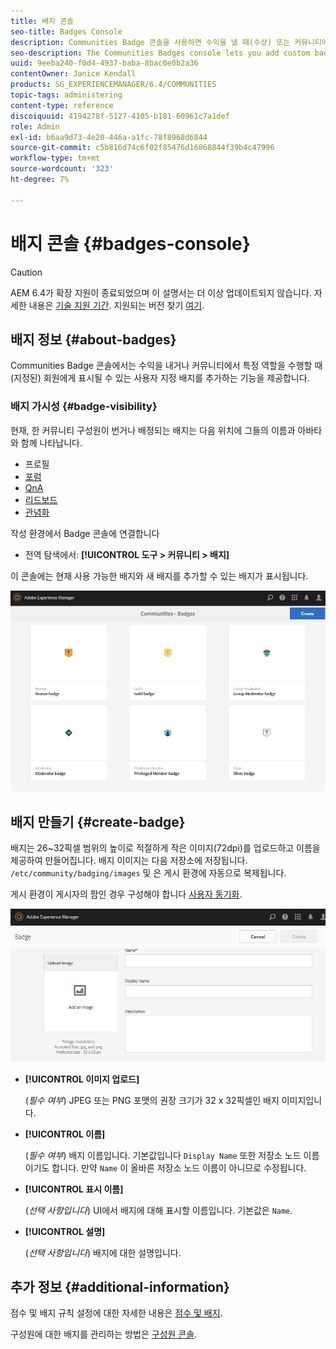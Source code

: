 ```yaml
---
title: 배지 콘솔
seo-title: Badges Console
description: Communities Badge 콘솔을 사용하면 수익을 낼 때(수상) 또는 커뮤니티에서 특정 역할을 수행할 때(지정된) 회원에게 표시될 수 있는 사용자 지정 배지를 추가할 수 있습니다
seo-description: The Communities Badges console lets you add custom badges that can be displayed for members when earned (awarded) or when they take on a specific role in the community (assigned)
uuid: 9eeba240-f0d4-4937-baba-8bac0e0b2a36
contentOwner: Janice Kendall
products: SG_EXPERIENCEMANAGER/6.4/COMMUNITIES
topic-tags: administering
content-type: reference
discoiquuid: 4194278f-5127-4105-b181-60961c7a1def
role: Admin
exl-id: b6aa9d73-4e20-446a-a1fc-78f8968d6844
source-git-commit: c5b816d74c6f02f85476d16868844f39b4c47996
workflow-type: tm+mt
source-wordcount: '323'
ht-degree: 7%

---
```


# 배지 콘솔 {#badges-console}

>[!CAUTION]
>
>AEM 6.4가 확장 지원이 종료되었으며 이 설명서는 더 이상 업데이트되지 않습니다. 자세한 내용은 [기술 지원 기간](https://helpx.adobe.com/kr/support/programs/eol-matrix.html). 지원되는 버전 찾기 [여기](https://experienceleague.adobe.com/docs/).

## 배지 정보 {#about-badges}

Communities Badge 콘솔에서는 수익을 내거나 커뮤니티에서 특정 역할을 수행할 때(지정된) 회원에게 표시될 수 있는 사용자 지정 배지를 추가하는 기능을 제공합니다.

### 배지 가시성 {#badge-visibility}

현재, 한 커뮤니티 구성원이 번거나 배정되는 배지는 다음 위치에 그들의 이름과 아바타와 함께 나타납니다.

* 프로필
* [포럼](forum.md)
* [QnA](working-with-qna.md)
* [리드보드](enabling-leaderboard.md)
* [관념화](ideation-feature.md)

작성 환경에서 Badge 콘솔에 연결합니다

* 전역 탐색에서: **[!UICONTROL 도구 > 커뮤니티 > 배지]**

이 콘솔에는 현재 사용 가능한 배지와 새 배지를 추가할 수 있는 배지가 표시됩니다.

![chlimage_1-242](assets/chlimage_1-242.png)

## 배지 만들기 {#create-badge}

배지는 26~32픽셀 범위의 높이로 적절하게 작은 이미지(72dpi)를 업로드하고 이름을 제공하여 만들어집니다. 배지 이미지는 다음 저장소에 저장됩니다. `/etc/community/badging/images` 및 은 게시 환경에 자동으로 복제됩니다.

게시 환경이 게시자의 팜인 경우 구성해야 합니다 [사용자 동기화](sync.md).

![chlimage_1-243](assets/chlimage_1-243.png)

* **[!UICONTROL 이미지 업로드]**

   (*필수 여부*) JPEG 또는 PNG 포맷의 권장 크기가 32 x 32픽셀인 배지 이미지입니다.

* **[!UICONTROL 이름]**

   (*필수 여부*) 배지 이름입니다. 기본값입니다 `Display Name` 또한 저장소 노드 이름이기도 합니다. 만약 `Name` 이 올바른 저장소 노드 이름이 아니므로 수정됩니다.

* **[!UICONTROL 표시 이름]**

   (*선택 사항입니다*) UI에서 배지에 대해 표시할 이름입니다. 기본값은 `Name`.

* **[!UICONTROL 설명]**

   (*선택 사항입니다*) 배지에 대한 설명입니다.

## 추가 정보 {#additional-information}

점수 및 배지 규칙 설정에 대한 자세한 내용은 [점수 및 배지](implementing-scoring.md).

구성원에 대한 배지를 관리하는 방법은 [구성원 콘솔](members.md).
